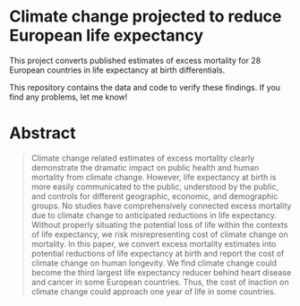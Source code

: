 # Climate change projected to reduce European life expectancy

This project converts published estimates of excess mortality for 28 European countries in life expectancy at birth differentials.

This repository contains the data and code to verify these findings. If you find any problems, let me know!

# Abstract
> Climate change related estimates of excess mortality clearly demonstrate the dramatic impact
on public health and human mortality from climate change. However, life expectancy at
birth is more easily communicated to the public, understood by the public, and controls for
different geographic, economic, and demographic groups. No studies have comprehensively
connected excess mortality due to climate change to anticipated reductions in life expectancy.
Without properly situating the potential loss of life within the contexts of life expectancy,
we risk misrepresenting cost of climate change on mortality. In this paper, we convert excess
mortality estimates into potential reductions of life expectancy at birth and report the cost of
climate change on human longevity. We find climate change could become the third largest
life expectancy reducer behind heart disease and cancer in some European countries. Thus,
the cost of inaction on climate change could approach one year of life in some countries.
